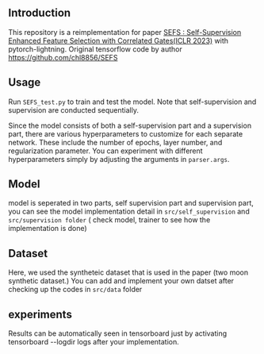

## Introduction 
This repository is a reimplementation for paper [SEFS : Self-Supervision Enhanced Feature Selection with Correlated Gates(ICLR 2023)](https://openreview.net/pdf?id=oDFvtxzPOx)
with pytorch-lightning.  Original tensorflow code by author https://github.com/chl8856/SEFS



## Usage


Run `SEFS_test.py` to train and test the model. Note that self-supervision and supervision are conducted sequentially.

Since the model consists of both a self-supervision part and a supervision part, there are various hyperparameters to customize for each separate network. These include the number of epochs, layer number, and regularization parameter. You can experiment with different hyperparameters simply by adjusting the arguments in `parser.args`.

## Model
model is seperated in two parts, self supervision part and supervision part, you can see the model implementation detail in `src/self_supervision` and `src/supervision folder` ( check model, trainer to see how the implementation is done)


## Dataset
Here, we used the syntheteic dataset that is used in the paper (two moon synthetic dataset.)
You can add and implement your own datset after checking up the codes in `src/data` folder



## experiments
Results can be automatically seen in tensorboard just by activating tensorboard --logdir logs after your implementation. 

